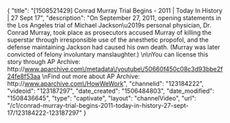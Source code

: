 {
    "title": "[1508521429] Conrad Murray Trial Begins - 2011 | Today In History | 27 Sept 17",
    "description": "On September 27, 2011, opening statements in the Los Angeles trial of Michael Jackson\u2019s personal physician, Dr. Conrad Murray, took place as prosecutors accused Murray of killing the superstar through irresponsible use of the anesthetic propofol, and the defense maintaining Jackson had caused his own death. (Murray was later convicted of felony involuntary manslaughter.) \n\nYou can license this story through AP Archive: http:\/\/www.aparchive.com\/metadata\/youtube\/50660f450c08c3d93bbe2f24fe8f53aa \nFind out more about AP Archive: http:\/\/www.aparchive.com\/HowWeWork",
    "channelid": "123184222",
    "videoid": "123187297",
    "date_created": "1506484803",
    "date_modified": "1508436645",
    "type": "captivate",
    "layout": "channelVideo",
    "url": "\/c1\/conrad-murray-trial-begins-2011-today-in-history-27-sept-17\/123184222-123187297"
}